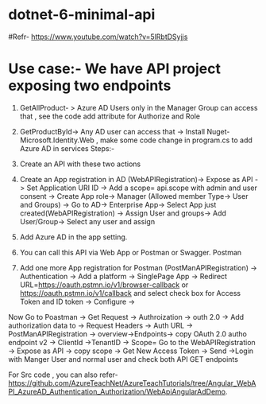 # dotnet-6-minimal-api
#Refr- https://www.youtube.com/watch?v=5lRbtDSyjjs
# Use case:- We have API project exposing two endpoints
1. GetAllProduct- > Azure AD Users only in the Manager Group can access that , see the code add attribute for Authorize and Role
2. GetProductById-> Any AD user can access that
-> Install Nuget- Microsoft.Identity.Web , make some code change in program.cs to add Azure AD in services 
Steps:-
1. Create an API with these two actions
2. Create an App registration in AD (WebAPIRegistration)-> Expose as API -> Set Application URI ID
-> Add a scope= api.scope with admin and user consent
-> Create App role-> Manager  (Allowed member Type-> User and Groups)
-> Go to AD-> Enterprise App-> Select App just created(WebAPIRegistration) -> Assign User and groups-> Add User/Group-> Select any user and assign
3.  Add Azure AD in the app setting.

4. You can call this API via Web App or Postman or Swagger.
Postman
1. Add one more App registration for Postman (PostManAPIRegistration)
-> Authentication -> Add a platform -> SinglePage App -> Redirect URL=https://oauth.pstmn.io/v1/browser-callback 
or https://oauth.pstmn.io/v1/callback and select check box for Access Token and ID token -> Configure
-> 

Now Go to Poastman -> Get Request
-> Authroization -> outh 2.0
-> Add authorization data to -> Request Headers
-> Auth URL -> PostManAPIRegistration -> overview->Endpoints-> copy OAuth 2.0 autho endpoint v2
-> ClientId 
->TenantID
-> Scope= Go to the WebAPIRegistration -> Expose as API -> copy scope 
-> Get New Access Token
->  Send ->Login with Manger User and normal user and check both API GET endpoints


For Src code , you can also refer-
https://github.com/AzureTeachNet/AzureTeachTutorials/tree/Angular_WebAPI_AzureAD_Authentication_Authorization/WebApiAngularAdDemo.



